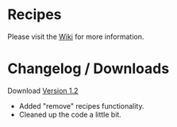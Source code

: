 # Recipes

Please visit the [Wiki](https://github.com/systemNEO/Recipes/wiki) for more information.

# Changelog / Downloads

Download [Version 1.2](http://www.systemneo.de/_bukkit/Recipes_v1.2.zip)

- Added "remove" recipes functionality.
- Cleaned up the code a little bit.
